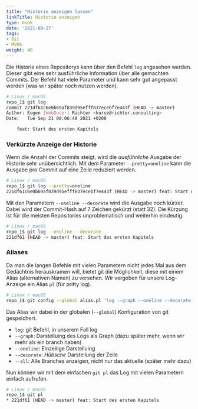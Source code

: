 ```yaml
---
title: "Historie anzeigen lassen"
linkTitle: Historie anzeigen
type: book
date: '2021-09-27'
tags:
- Git
- MVHS
weight: 40
---
```


Die Historie eines Repositorys kann über den Befehl `log` angesehen werden. Dieser gibt eine sehr ausführliche Information über alle gemachten Commits. Der Befehl hat viele Parameter und kann sehr gut angepasst werden (was wir später noch nutzen werden).

```bash
# Linux / macOS
repo_1$ git log
commit 221df61c6e0b69af839d95efff837ecebf7e443f (HEAD -> master)
Author: Eugen [WebDucer] Richter <kurse@richter.consulting>
Date:   Tue Sep 21 08:06:48 2021 +0200

    feat: Start des ersten Kapitels
```

### Verkürzte Anzeige der Historie

Wenn die Anzahl der Commits steigt, wird die _ausführliche_ Ausgabe der Historie sehr unübersichtlich. Mit dem Parameter `--pretty=oneline` kann die Ausgabe pro Commit auf eine Zeile reduziert werden.

```bash
# Linux / macOS
repo_1$ git log --pretty=oneline
221df61c6e0b69af839d95efff837ecebf7e443f (HEAD -> master) feat: Start des ersten Kapitels
```

Mit den Parametern `--oneline --decorate` wird die Ausgabe noch kürzer. Dabei wird der Commit-Hash auf 7 Zeichen gekürzt (statt 32). Die Kürzung ist für die meisten Repositories unproblematisch und weiterhin eindeutig.

```bash
# Linux / macOS
repo_1$ git log --oneline --decorate
221df61 (HEAD -> master) feat: Start des ersten Kapitels
```

### Aliases

Da man die langen Befehle mit vielen Parametern nicht jedes Mal aus dem Gedächtnis herauskramen will, bietet git die Möglichkeit, diese mit einem Alias (alternativen Namen) zu versehen. Wir vergeben für unsere Log-Anzeige ein Alias `pl` (für pritty log).

```bash
# Linux / macOS
repo_1$ git config --global alias.pl 'log --graph --oneline --decorate --all'
```

Das Alias wir dabei in der globalen (`--global`) Konfiguration von git gespeichert.

- `log`: git Befehl, in unserem Fall log
- `--graph`: Darstelluing des Logs als Graph (dazu später mehr, wenn wir mehr als ein branch haben)
- `--oneline`: Einzeilige Darstelluing
- `--decorate`: _Hübsche_ Darstellung der Zeile
- `--all`: Alle Branches anzeigen, nicht nur das aktuelle (später mehr dazu)

Nun können wir mit dem einfachen `git pl` das Log mit vielen Parametern einfach aufrufen.

```bash
# Linux / macOS
repo_1$ git pl
* 221df61 (HEAD -> master) feat: Start des ersten Kapitels
```
